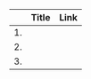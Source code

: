 |     | Title| Link| 
|:---:| :--- |:----|  
|1.   |      |     | 
|2.   |      |     |
|3.   |      |     |